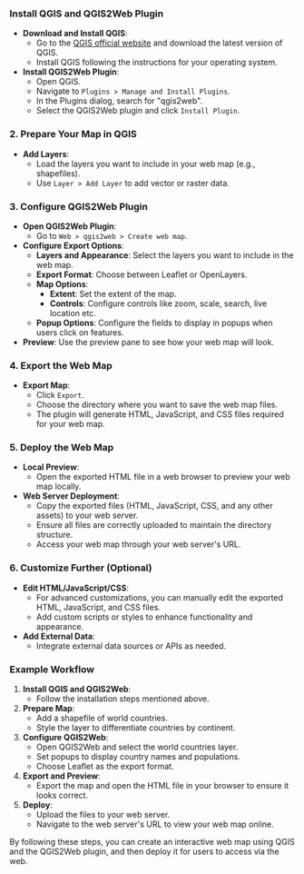 ### Install QGIS and QGIS2Web Plugin

- **Download and Install QGIS**:
    - Go to the [QGIS official website](https://qgis.org/) and download the latest version of QGIS.
    - Install QGIS following the instructions for your operating system.
- **Install QGIS2Web Plugin**:
    - Open QGIS.
    - Navigate to `Plugins > Manage and Install Plugins`.
    - In the Plugins dialog, search for "qgis2web".
    - Select the QGIS2Web plugin and click `Install Plugin`.

### 2. Prepare Your Map in QGIS

- **Add Layers**:
    - Load the layers you want to include in your web map (e.g., shapefiles).
    - Use `Layer > Add Layer` to add vector or raster data.

### 3. Configure QGIS2Web Plugin

- **Open QGIS2Web Plugin**:
    - Go to `Web > qgis2web > Create web map`.
- **Configure Export Options**:
    - **Layers and Appearance**: Select the layers you want to include in the web map.
    - **Export Format**: Choose between Leaflet or OpenLayers.
    - **Map Options**:
        - **Extent**: Set the extent of the map.
        - **Controls**: Configure controls like zoom, scale, search, live location etc.
    - **Popup Options**: Configure the fields to display in popups when users click on features.
- **Preview**: Use the preview pane to see how your web map will look.

### 4. Export the Web Map

- **Export Map**:
    - Click `Export`.
    - Choose the directory where you want to save the web map files.
    - The plugin will generate HTML, JavaScript, and CSS files required for your web map.

### 5. Deploy the Web Map

- **Local Preview**:
    - Open the exported HTML file in a web browser to preview your web map locally.
- **Web Server Deployment**:
    - Copy the exported files (HTML, JavaScript, CSS, and any other assets) to your web server.
    - Ensure all files are correctly uploaded to maintain the directory structure.
    - Access your web map through your web server's URL.

### 6. Customize Further (Optional)

- **Edit HTML/JavaScript/CSS**:
    - For advanced customizations, you can manually edit the exported HTML, JavaScript, and CSS files.
    - Add custom scripts or styles to enhance functionality and appearance.
- **Add External Data**:
    - Integrate external data sources or APIs as needed.

### Example Workflow

1. **Install QGIS and QGIS2Web**:
    - Follow the installation steps mentioned above.
2. **Prepare Map**:
    - Add a shapefile of world countries.
    - Style the layer to differentiate countries by continent.
3. **Configure QGIS2Web**:
    - Open QGIS2Web and select the world countries layer.
    - Set popups to display country names and populations.
    - Choose Leaflet as the export format.
4. **Export and Preview**:
    - Export the map and open the HTML file in your browser to ensure it looks correct.
5. **Deploy**:
    - Upload the files to your web server.
    - Navigate to the web server's URL to view your web map online.

By following these steps, you can create an interactive web map using QGIS and the QGIS2Web plugin, and then deploy it for users to access via the web.
